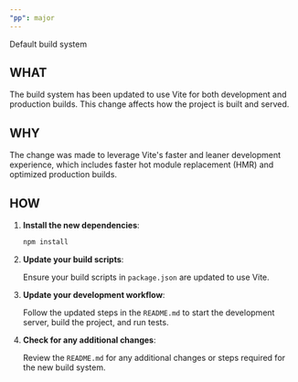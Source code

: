 ```yaml
---
"pp": major
---
```


Default build system

## WHAT

The build system has been updated to use Vite for both development and production builds. This change affects how the project is built and served.

## WHY

The change was made to leverage Vite's faster and leaner development experience, which includes faster hot module replacement (HMR) and optimized production builds.

## HOW

1. **Install the new dependencies**:

   ```sh
   npm install
   ```

2. **Update your build scripts**:

   Ensure your build scripts in `package.json` are updated to use Vite.

3. **Update your development workflow**:

   Follow the updated steps in the `README.md` to start the development server, build the project, and run tests.

4. **Check for any additional changes**:

   Review the `README.md` for any additional changes or steps required for the new build system.
